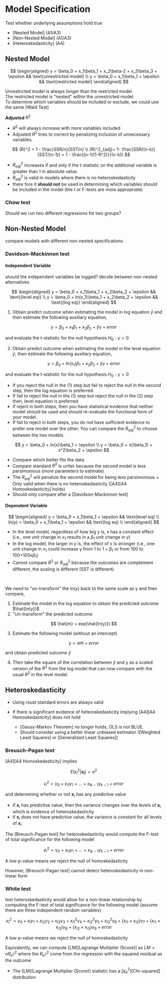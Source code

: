 # Model Specification

Test whether underlying assumptions hold true

-   [Nested Model] (A1/A3)
-   [Non-Nested Model] (A1/A3)
-   [Heteroskedasticity] (A4)

## Nested Model

$$
\begin{aligned}
y = \beta_0 + x_1\beta_1 + x_2\beta-2 + x_3\beta_3 + \epsilon && \text{unrestricted model} \\
y = \beta_0 + x_1\beta_1 + \epsilon && \text{restricted model}
\end{aligned}
$$

Unrestricted model is always longer than the restricted model\
The restricted model is "nested" within the unrestricted model\
To determine which variables should be included or exclude, we could use the same [Wald Test]

**Adjusted** $R^2$

-   $R^2$ will always increase with more variables included
-   Adjusted $R^2$ tries to correct by penalizing inclusion of unnecessary variables.

$$
{R}^2 = 1 - \frac{SSR/n}{SST/n} \\
{R}^2_{adj}= 1- \frac{SSR/(n-k)}{SST/(n-1)} = 1 - \frac{(n-1)(1-R^2)}{(n-k)}
$$

-   ${R}^2_{adj}$ increases if and only if the t-statistic on the additional variable is greater than 1 in absolute value.
-   ${R}^2_{adj}$ is valid in models where there is no heteroskedasticity
-   there fore it **should not** be used in determining which variables should be included in the model (the t or F-tests are more appropriate)

### Chow test

Should we run two different regressions for two groups?

## Non-Nested Model

compare models with different non-nested specifications

### Davidson-Mackinnon test

#### Independent Variable

should the independent variables be logged? decide between non-nested alternatives

$$
\begin{aligned}
y =  \beta_0 + x_1\beta_1 + x_2\beta_2 + \epsilon && \text{(level eq)} \\
y =  \beta_0 + ln(x_1)\beta_1 + x_2\beta_2 + \epsilon && \text{(log eq)}
\end{aligned}
$$

1.  Obtain predict outcome when estimating the model in log equation $\check{y}$ and then estimate the following auxiliary equation,

$$
y = \beta_0 + x_1\beta_1 + x_2\beta_2 + \check{y}\gamma + error
$$

and evaluate the t-statistic for the null hypothesis $H_0: \gamma = 0$

2.  Obtain predict outcome when estimating the model in the level equation $\hat{y}$, then estimate the following auxiliary equation,

$$
y = \beta_0 + ln(x_1)\beta_1 + x_2\beta_2 + \check{y}\gamma + error
$$

and evaluate the t-statistic for the null hypothesis $H_0: \gamma = 0$

-   If you reject the null in the (1) step but fail to reject the null in the second step, then the log equation is preferred.
-   If fail to reject the null in the (1) step but reject the null in the (2) step then, level equation is preferred.
-   If reject in both steps, then you have statistical evidence that neither model should be used and should re-evaluate the functional form of your model.
-   If fail to reject in both steps, you do not have sufficient evidence to prefer one model over the other. You can compare the $R^2_{adj}$ to choose between the two models.

$$
y = \beta_0 + ln(x)\beta_1 + \epsilon \\
y = \beta_0 + x(\beta_1) + x^2\beta_2 + \epsilon
$$

-   Compare which better fits the data
-   Compare standard $R^2$ is unfair because the second model is less parsimonious (more parameters to estimate)
-   The $R_{adj}^2$ will penalize the second model for being less parsimonious + Only valid when there is no heteroskedasticity ([A4][A4 Homoskedasticity] holds)
-   Should only compare after a [Davidson-Mackinnon test]

#### Dependent Variable

$$
\begin{aligned}
y = \beta_0 + x_1\beta_1 + \epsilon && \text{level eq} \\
ln(y) = \beta_0 + x_1\beta_1 + \epsilon && \text{log eq} \\
\end{aligned}
$$

-   In the level model, regardless of how big y is, x has a constant effect (i.e., one unit change in $x_1$ results in a $\beta_1$ unit change in y)
-   In the log model, the larger in y is, the effect of x is stronger (i.e., one unit change in $x_1$ could increase y from 1 to $1+\beta_1$ or from 100 to 100+100x$\beta_1$)
-   Cannot compare $R^2$ or $R^2_{adj}$ because the outcomes are complement different, the scaling is different (SST is different)

<br>

We need to "un-transform" the $ln(y)$ back to the same scale as y and then compare,

1.  Estimate the model in the log equation to obtain the predicted outcome $\hat{ln(y)}$
2.  "Un-transform" the predicted outcome

$$
\hat{m} = exp(\hat{ln(y)})
$$

3.  Estimate the following model (without an intercept)

$$
y = \alpha\hat{m} + error
$$

and obtain predicted outcome $\hat{y}$

4.  Then take the square of the correlation between $\hat{y}$ and y as a scaled version of the $R^2$ from the log model that can now compare with the usual $R^2$ in the level model.

## Heteroskedasticity

-   Using roust standard errors are always valid

-   If there is significant evidence of heteroskedasticity implying [A4][A4 Homoskedasticity] does not hold

    -   [Gauss-Markov Theorem] no longer holds, OLS is not BLUE.
    -   Should consider using a better linear unbiased estimator ([Weighted Least Squares] or [Generalized Least Squares])

### Breusch-Pagan test

[A4][A4 Homoskedasticity] implies

$$
E(\epsilon_i^2|\mathbf{x_i})=\sigma^2
$$

$$
\epsilon_i^2 = \gamma_0 + x_{i1}\gamma_1 + ... + x_{ik -1}\gamma_{k-1} + error
$$

and determining whether or not $\mathbf{x}_i$ has any predictive value

-   if $\mathbf{x}_i$ has predictive value, then the variance changes over the levels of $\mathbf{x}_i$ which is evidence of heteroskedasticity
-   if $\mathbf{x}_i$ does not have predictive value, the variance is constant for all levels of $\mathbf{x}_i$

The [Breusch-Pagan test] for heteroskedasticity would compute the F-test of total significance for the following model

$$
e_i^2 = \gamma_0 + x_{i1}\gamma_1 + ... + x_{ik -1}\gamma_{k-1} + error
$$

A low p-value means we reject the null of homoskedasticity

However, [Breusch-Pagan test] cannot detect heteroskedasticity in non-linear form

### White test

test heteroskedasticity would allow for a non-linear relationship by computing the F-test of total significance for the following model (assume there are three independent random variables)

$$
e_i^2=\gamma_0 + x_i \gamma_1 + x_{i2}\gamma_2 + x_{i3}\gamma_3 + x_{i1}^2\gamma_4 + x_{i2}^2\gamma_5 + x_{i3}^2\gamma_6 + (x_{i1} \times x_{i2})\gamma_7 + (x_{i1} \times x_{i3})\gamma_8 + (x_{i2} \times x_{i3})\gamma_9 + error
$$

A low p-value means we reject the null of homoskedasticity

Equivalently, we can compute [LM][Lagrange Multiplier (Score)] as $LM = nR^2_{e^2}$ where the $R^2_{e^2}$ come from the regression with the squared residual as the outcome

-   The [LM][Lagrange Multiplier (Score)] statistic has a [$\chi_k^2$][Chi-squared] distribution

